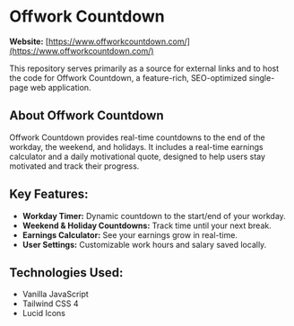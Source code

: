 # Offwork Countdown

**Website:** [https://www.offworkcountdown.com/](https://www.offworkcountdown.com/)

This repository serves primarily as a source for external links and to host the code for Offwork Countdown, a feature-rich, SEO-optimized single-page web application.

## About Offwork Countdown

Offwork Countdown provides real-time countdowns to the end of the workday, the weekend, and holidays. It includes a real-time earnings calculator and a daily motivational quote, designed to help users stay motivated and track their progress.

## Key Features:
*   **Workday Timer:** Dynamic countdown to the start/end of your workday.
*   **Weekend & Holiday Countdowns:** Track time until your next break.
*   **Earnings Calculator:** See your earnings grow in real-time.
*   **User Settings:** Customizable work hours and salary saved locally.

## Technologies Used:
*   Vanilla JavaScript
*   Tailwind CSS 4
*   Lucid Icons